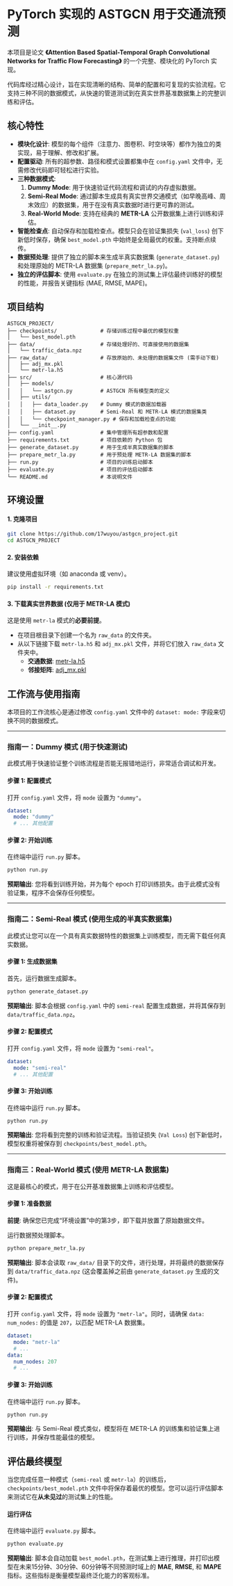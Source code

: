# PyTorch 实现的 ASTGCN 用于交通流预测

本项目是论文 **《Attention Based Spatial-Temporal Graph Convolutional Networks for Traffic Flow Forecasting》** 的一个完整、模块化的 PyTorch 实现。

代码库经过精心设计，旨在实现清晰的结构、简单的配置和可复现的实验流程。它支持三种不同的数据模式，从快速的管道测试到在真实世界基准数据集上的完整训练和评估。

## 核心特性

-   **模块化设计**: 模型的每个组件（注意力、图卷积、时空块等）都作为独立的类实现，易于理解、修改和扩展。
-   **配置驱动**: 所有的超参数、路径和模式设置都集中在 `config.yaml` 文件中，无需修改代码即可轻松进行实验。
-   **三种数据模式**:
    1.  **Dummy Mode**: 用于快速验证代码流程和调试的内存虚拟数据。
    2.  **Semi-Real Mode**: 通过脚本生成具有真实世界交通模式（如早晚高峰、周末效应）的数据集，用于在没有真实数据时进行更可靠的测试。
    3.  **Real-World Mode**: 支持在经典的 **METR-LA** 公开数据集上进行训练和评估。
-   **智能检查点**: 自动保存和加载检查点。模型只会在验证集损失 (`val_loss`) 创下新低时保存，确保 `best_model.pth` 中始终是全局最优的权重。支持断点续传。
-   **数据预处理**: 提供了独立的脚本来生成半真实数据集 (`generate_dataset.py`) 和处理原始的 METR-LA 数据集 (`prepare_metr_la.py`)。
-   **独立的评估脚本**: 使用 `evaluate.py` 在独立的测试集上评估最终训练好的模型的性能，并报告关键指标 (MAE, RMSE, MAPE)。

## 项目结构

```
ASTGCN_PROJECT/
├── checkpoints/              # 存储训练过程中最优的模型权重
│   └── best_model.pth
├── data/                     # 存储处理好的、可直接使用的数据集
│   └── traffic_data.npz
├── raw_data/                 # 存放原始的、未处理的数据集文件 (需手动下载)
│   ├── adj_mx.pkl
│   └── metr-la.h5
├── src/                      # 核心源代码
│   ├── models/
│   │   └── astgcn.py         # ASTGCN 所有模型类的定义
│   ├── utils/
│   │   ├── data_loader.py    # Dummy 模式的数据加载器
│   │   ├── dataset.py        # Semi-Real 和 METR-LA 模式的数据集类
│   │   └── checkpoint_manager.py # 保存和加载检查点的功能
│   └── __init__.py
├── config.yaml               # 集中管理所有超参数和配置
├── requirements.txt          # 项目依赖的 Python 包
├── generate_dataset.py       # 用于生成半真实数据集的脚本
├── prepare_metr_la.py        # 用于预处理 METR-LA 数据集的脚本
├── run.py                    # 项目的训练启动脚本
├── evaluate.py               # 项目的评估启动脚本
└── README.md                 # 本说明文件
```

## 环境设置

#### 1. 克隆项目

```bash
git clone https://github.com/17wuyou/astgcn_project.git
cd ASTGCN_PROJECT
```

#### 2. 安装依赖

建议使用虚拟环境（如 anaconda 或 venv）。

```bash
pip install -r requirements.txt
```

#### 3. 下载真实世界数据 (仅用于 METR-LA 模式)

这是使用 `metr-la` 模式的**必要前提**。

-   在项目根目录下创建一个名为 `raw_data` 的文件夹。
-   从以下链接下载 `metr-la.h5` 和 `adj_mx.pkl` 文件，并将它们放入 `raw_data` 文件夹中。
    -   **交通数据**: [metr-la.h5](https://github.com/liyaguang/DCRNN/raw/master/data/metr-la.h5)
    -   **邻接矩阵**: [adj_mx.pkl](https://github.com/liyaguang/DCRNN/raw/master/data/adj_mx.pkl)

## 工作流与使用指南

本项目的工作流核心是通过修改 `config.yaml` 文件中的 `dataset: mode:` 字段来切换不同的数据模式。

---

### 指南一：Dummy 模式 (用于快速测试)

此模式用于快速验证整个训练流程是否能无报错地运行，非常适合调试和开发。

#### **步骤 1: 配置模式**

打开 `config.yaml` 文件，将 `mode` 设置为 `"dummy"`。

```yaml
dataset:
  mode: "dummy"
  # ... 其他配置
```

#### **步骤 2: 开始训练**

在终端中运行 `run.py` 脚本。

```bash
python run.py
```

**预期输出**: 您将看到训练开始，并为每个 epoch 打印训练损失。由于此模式没有验证集，程序不会保存任何模型。

---

### 指南二：Semi-Real 模式 (使用生成的半真实数据集)

此模式让您可以在一个具有真实数据特性的数据集上训练模型，而无需下载任何真实数据。

#### **步骤 1: 生成数据集**

首先，运行数据生成脚本。

```bash
python generate_dataset.py
```

**预期输出**: 脚本会根据 `config.yaml` 中的 `semi-real` 配置生成数据，并将其保存到 `data/traffic_data.npz`。

#### **步骤 2: 配置模式**

打开 `config.yaml` 文件，将 `mode` 设置为 `"semi-real"`。

```yaml
dataset:
  mode: "semi-real"
  # ... 其他配置
```

#### **步骤 3: 开始训练**

在终端中运行 `run.py` 脚本。

```bash
python run.py
```

**预期输出**: 您将看到完整的训练和验证流程。当验证损失 (`Val Loss`) 创下新低时，模型权重将被保存到 `checkpoints/best_model.pth`。

---

### 指南三：Real-World 模式 (使用 METR-LA 数据集)

这是最核心的模式，用于在公开基准数据集上训练和评估模型。

#### **步骤 1: 准备数据**

**前提**: 确保您已完成“环境设置”中的第3步，即下载并放置了原始数据文件。

运行数据预处理脚本。

```bash
python prepare_metr_la.py
```

**预期输出**: 脚本会读取 `raw_data/` 目录下的文件，进行处理，并将最终的数据保存到 `data/traffic_data.npz` (这会覆盖掉之前由 `generate_dataset.py` 生成的文件)。

#### **步骤 2: 配置模式**

打开 `config.yaml` 文件，将 `mode` 设置为 `"metr-la"`。同时，请确保 `data: num_nodes:` 的值是 `207`，以匹配 METR-LA 数据集。

```yaml
dataset:
  mode: "metr-la"
  # ...
data:
  num_nodes: 207
  # ...
```

#### **步骤 3: 开始训练**

在终端中运行 `run.py` 脚本。

```bash
python run.py
```

**预期输出**: 与 Semi-Real 模式类似，模型将在 METR-LA 的训练集和验证集上进行训练，并保存性能最佳的模型。

## 评估最终模型

当您完成任意一种模式（`semi-real` 或 `metr-la`）的训练后，`checkpoints/best_model.pth` 文件中将保存着最优的模型。您可以运行评估脚本来测试它在**从未见过**的测试集上的性能。

#### **运行评估**

在终端中运行 `evaluate.py` 脚本。

```bash
python evaluate.py
```

**预期输出**: 脚本会自动加载 `best_model.pth`，在测试集上进行推理，并打印出模型在未来15分钟、30分钟、60分钟等不同预测时域上的 **MAE**, **RMSE**, 和 **MAPE** 指标。这些指标是衡量模型最终泛化能力的客观标准。
